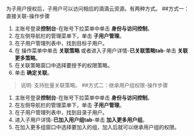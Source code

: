 为子用户授权后，子用户可以访问相应的滴滴云资源。有两种方式。
##方式一：直接关联-操作步骤
1. 主账号登录**控制台**-在账号下拉菜单中单击 **身份与访问控制**。
2. 在左侧导航栏的管理菜单下，单击 **子用户管理**。
3. 在子用户管理列表中，找到目标子用户。
4. 在 操作菜单中单击 **关联策略** 或者进入子用户详情-**已关联策略tab**-单击 **关联更多策略**。
5. 在关联策略窗口中选择要授予的权限策略。
6. 单击 **确定关联**。

> 说明:
> 支持批量关联策略。
##方式二：继承用户组权限-操作步骤
1.	主账号登录**控制台**-在账号下拉菜单中单击 **身份与访问控制**。
2.	在左侧导航栏的管理菜单下，单击 **子用户管理**。
3.	在子用户管理列表中，找到目录子用户。
4.	进入子用户详情-**已加入用户组tab**-单击 **加入更多用户组**。
5.	在加入更多组窗口中选择要加入的组，加入后就可以继承用户组的权限。
